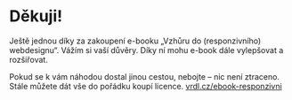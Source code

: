<div class="ebook-not-print" markdown="1">

# Děkuji!

Ještě jednou díky za zakoupení e-booku „Vzhůru do (responzivního) webdesignu“. Vážím si vaší důvěry. Díky ní mohu e-book dále vylepšovat a rozšiřovat.

Pokud se k vám náhodou dostal jinou cestou, nebojte – nic není ztraceno. Stále můžete dát vše do pořádku koupí licence. [vrdl.cz/ebook-responzivni](http://www.vzhurudolu.cz/ebook-responzivni)

</div>
